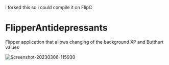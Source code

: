 i forked this so i could compile it on FlipC

# FlipperAntidepressants  

Flipper application that allows changing of the background XP and Butthurt values

![Screenshot-20230306-115930](https://user-images.githubusercontent.com/16545187/223104547-1beb448f-3673-47b4-a2cb-5f6ecc1371c6.png)
